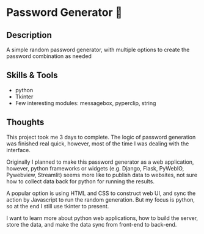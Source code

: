 <h1> Password Generator 🔑 </h1>

<h2>Description</h2>
A simple random password generator, with multiple options to create the password combination as needed

<h2>Skills & Tools</h2>

* python
* Tkinter
* Few interesting modules: messagebox, pyperclip, string

<h2>Thoughts</h2>
This project took me 3 days to complete. The logic of password generation was finished real quick, however, most of the time I was dealing with the interface.

Originally I planned to make this password generator as a web application, however, python frameworks or widgets (e.g. Django, Flask, PyWebIO, Pywebview, Streamlit) seems more like to publish data to websites, not sure how to collect data back for python for running the results. 

A popular option is using HTML and CSS to construct web UI, and sync the action by Javascript to run the random generation. But my focus is python, so at the end I still use tkinter to present.

I want to learn more about python web applications, how to build the server, store the data, and make the data sync from front-end to back-end.
